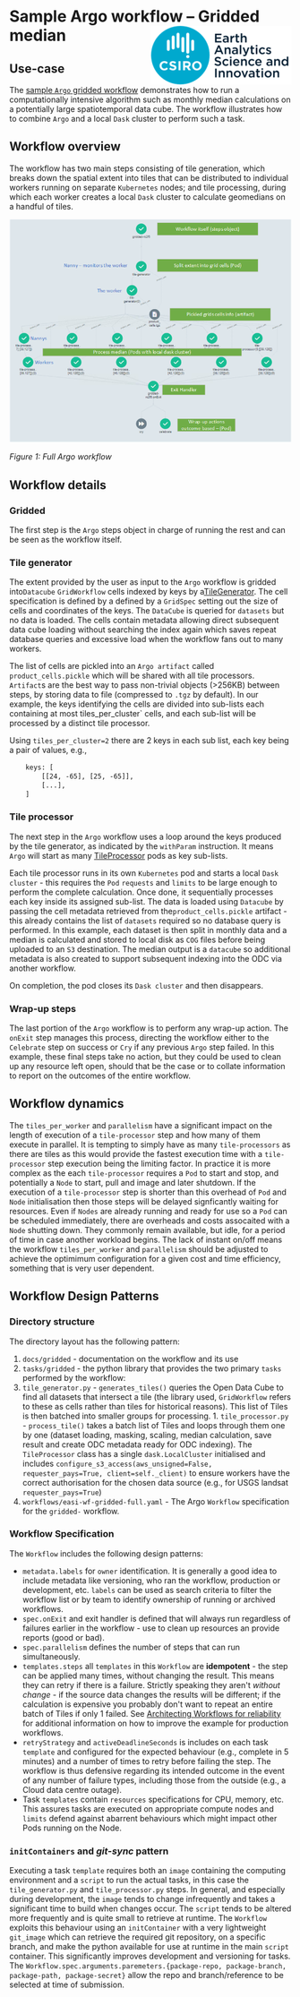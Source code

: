 # Sample Argo workflow – Gridded median <img style="float: right;" src="https://github.com/csiro-easi/easi-notebooks/blob/main/resources/csiro_easi_logo.png?raw=true">  <!-- markdownlint-disable MD033 -->

## Use-case

The [sample `Argo` gridded workflow](../workflows/gridded/easi-wf-gridded-full.yaml) demonstrates how
to run a computationally intensive algorithm such as monthly median calculations on a
potentially large spatiotemporal data cube. The workflow illustrates how to combine
`Argo` and a local `Dask` cluster to perform such a task.

## Workflow overview

The workflow has two main steps consisting of tile generation, which breaks down the
spatial extent into tiles that can be distributed to individual workers running on
separate `Kubernetes` nodes; and tile processing, during which each worker creates a
local `Dask` cluster to calculate geomedians on a handful of tiles.

![Full Argo workflow](media/gridded-ArgoWorkflow.png)

*Figure 1: Full Argo workflow*

## Workflow details

### Gridded

The first step is the `Argo` steps object in charge of running the rest and can be seen
as the workflow itself.

### Tile generator

The extent provided by the user as input to the `Argo` workflow is gridded into`Datacube` `GridWorkflow` cells indexed by keys by a[TileGenerator](../tasks/gridded/tile_generator.py). The cell specification is defined by a defined by a `GridSpec` setting out the size of cells and coordinates of the keys. The `DataCube` is queried for `datasets` but no data is loaded. The cells contain metadata allowing direct subsequent data cube loading without searching the index again which saves repeat database queries and excessive load when the workflow fans out to many workers.

The list of cells are pickled into an `Argo artifact` called `product_cells.pickle` which will be shared with all tile processors. `Artifact`s are the best way to pass non-trivial objects (>256KB) between steps, by storing data to file (compressed to `.tgz` by default). In our example, the keys identifying the cells are divided into sub-lists each containing at most tiles_per_cluster` cells, and each sub-list will be processed by a distinct tile processor.

Using `tiles_per_cluster=2` there are 2 keys in each sub list, each key being a pair of values, e.g.,
```
    keys: [
        [[24, -65], [25, -65]],
        [...],
    ]
```
### Tile processor

The next step in the `Argo` workflow uses a loop around the keys produced by the tile generator, as indicated by the `withParam` instruction. It means `Argo` will start as many [TileProcessor](../tasks/gridded/tile_processor.py) pods as key sub-lists.

Each tile processor runs in its own `Kubernetes` pod and starts a local `Dask cluster` - this requires the `Pod` `requests` and `limits` to be large enough to perform the complete calculation. Once done, it sequentially processes each key inside its assigned sub-list. The data is loaded using `Datacube` by passing the cell metadata retrieved from the`product_cells.pickle` artifact - this already contains the list of `datasets` required so no database query is performed. In this example, each dataset is then split in monthly data and a median is calculated and stored to local disk as `COG` files before being uploaded to an `S3` destination. The median output is a `datacube` so additional metadata is also created to support subsequent indexing into the ODC via another workflow.

On completion, the pod closes its `Dask cluster` and then disappears.

### Wrap-up steps

The last portion of the `Argo` workflow is to perform any wrap-up action. The `onExit` step manages this process, directing the workflow either to the `Celebrate` step on success or `Cry` if any previous `Argo` step failed. In this example, these final steps take no action, but they could be used to clean up any resource left open, should that be the case or to collate information to report on the outcomes of the entire workflow.

## Workflow dynamics

The `tiles_per_worker` and `parallelism` have a significant impact on the length of execution of a `tile-processor` step and how many of them execute in parallel. It is tempting to simply have as many `tile-processors` as there are tiles as this would provide the fastest execution time with a `tile-processor` step execution being the limiting factor. In practice it is more complex as the each `tile-processor` requires a `Pod` to start and stop, and potentially a `Node` to start, pull and image and later shutdown. If the execution of a `tile-processor` step is shorter than this overhead of `Pod` and `Node` initialisation then those steps will be delayed signficantly waiting for resources. Even if `Nodes` are already running and ready for use so a `Pod` can be scheduled immediately, there are overheads and costs assocaited with a `Node` shutting down. They commonly remain available, but idle, for a period of time in case another workload begins. The lack of instant on/off means the workflow `tiles_per_worker` and `parallelism` should be adjusted to achieve the optimimum configuration for a given cost and time efficiency, something that is very user dependent.

## Workflow Design Patterns

### Directory structure
The directory layout has the following pattern:
  1. `docs/gridded` - documentation on the workflow and its use
  1. `tasks/gridded` - the python library that provides the two primary `tasks` performed by the workflow:
  1. `tile_generator.py` - `generates_tiles()` queries the Open Data Cube to find all datasets that intersect a tile (the library used, `GridWorkflow` refers to these as cells rather than tiles for historical reasons). This list of Tiles is then batched into smaller groups for processing.
    1. `tile_processor.py` - `process_tile()` takes a batch list of Tiles and loops through them one by one (dataset loading, masking, scaling, median calculation, save result and create ODC metadata ready for ODC indexing). The `TileProcessor` class has a single `dask.LocalCluster` initialised and includes `configure_s3_access(aws_unsigned=False, requester_pays=True, client=self._client)` to ensure workers have the correct authorisation for the chosen data source (e.g., for USGS landsat `requester_pays=True`)
  1. `workflows/easi-wf-gridded-full.yaml` - The Argo `Workflow` specification for the `gridded-` workflow.

### Workflow Specification

The `Workflow` includes the following design patterns:

  * `metadata.labels` for `owner` identification. It is generally a good idea to include metadata like versioning, who ran the workflow, production or development, etc. `labels` can be used as search criteria to filter the workflow list or by team to identify ownership of running or archived workflows.
  * `spec.onExit` and exit handler is defined that will always run regardless of failures earlier in the workflow - use to clean up resources an provide reports (good or bad).
  * `spec.parallelism` defines the number of steps that can run simultaneously.
  * `templates.steps` all `templates` in this `Workflow` are __idempotent__ - the step can be applied many times, without changing the result. This means they can retry if there is a failure. Strictly speaking they aren't _without change_ - if the source data changes the results will be different; if the calculation is expensive you probably don't want to repeat an entire batch of Tiles if only 1 failed. See [Architecting Workflows for reliability](https://blog.argoproj.io/architecting-workflows-for-reliability-d33bd720c6cc) for additional information on how to improve the example for production workflows.
  * `retryStrategy` and `activeDeadlineSeconds` is includes on each task `template` and configured for the expected behaviour (e.g., complete in 5 minutes) and a number of times to retry before failing the step. The workflow is thus defensive regarding its intended outcome in the event of any number of failure types, including those from the outside (e.g., a Cloud data centre outage).
  * Task `templates` contain `resources` specifications for CPU, memory, etc. This assures tasks are executed on appropriate compute nodes and `limits` defend against abarrent behaviours which might impact other Pods running on the Node.

### `initContainers` and _git-sync_ pattern

Executing a task `template` requires both an `image` containing the computing environment and a `script` to run the actual tasks, in this case the `tile_generator.py` and `tile_processor.py` steps. In general, and especially during development, the `image` tends to change infrequently and takes a significant time to build when changes occur. The `script` tends to be altered more frequently and is quite small to retrieve at runtime. The `Workflow` exploits this behaviour using an `initContainer` with a very lightweight `git_image` which can retrieve the required git repository, on a specific branch, and make the python available for use at runtime in the main `script` container. This significantly improves development and versioning for tasks. The `Workflow.spec.arguments.paremeters.{package-repo, package-branch, package-path, package-secret}` allow the repo and branch/reference to be selected at time of submission.

